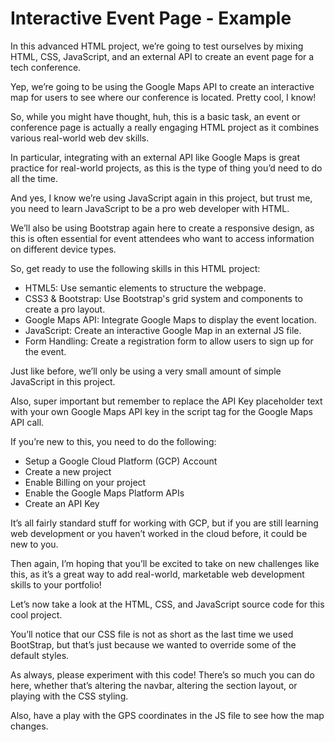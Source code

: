 # Interactive Event Page - Example

In this advanced HTML project, we’re going to test ourselves by mixing HTML, CSS, JavaScript, and an external API to create an event page for a tech conference.

Yep, we’re going to be using the Google Maps API to create an interactive map for users to see where our conference is located. Pretty cool, I know!

So, while you might have thought, huh, this is a basic task, an event or conference page is actually a really engaging HTML project as it combines various real-world web dev skills.

In particular, integrating with an external API like Google Maps is great practice for real-world projects, as this is the type of thing you’d need to do all the time.

And yes, I know we’re using JavaScript again in this project, but trust me, you need to learn JavaScript to be a pro web developer with HTML.

We’ll also be using Bootstrap again here to create a responsive design, as this is often essential for event attendees who want to access information on different device types.

So, get ready to use the following skills in this HTML project:

- HTML5: Use semantic elements to structure the webpage.
- CSS3 & Bootstrap: Use Bootstrap's grid system and components to create a pro layout.
- Google Maps API: Integrate Google Maps to display the event location.
- JavaScript: Create an interactive Google Map in an external JS file.
- Form Handling: Create a registration form to allow users to sign up for the event.

Just like before, we’ll only be using a very small amount of simple JavaScript in this project.

Also, super important but remember to replace the API Key placeholder text with your own Google Maps API key in the script tag for the Google Maps API call.

If you’re new to this, you need to do the following:

- Setup a Google Cloud Platform (GCP) Account
- Create a new project
- Enable Billing on your project
- Enable the Google Maps Platform APIs
- Create an API Key

It’s all fairly standard stuff for working with GCP, but if you are still learning web development or you haven’t worked in the cloud before, it could be new to you.

Then again, I’m hoping that you’ll be excited to take on new challenges like this, as it’s a great way to add real-world, marketable web development skills to your portfolio! 

Let’s now take a look at the HTML, CSS, and JavaScript source code for this cool project.

You’ll notice that our CSS file is not as short as the last time we used BootStrap, but that’s just because we wanted to override some of the default styles.

As always, please experiment with this code! There’s so much you can do here, whether that’s altering the navbar, altering the section layout, or playing with the CSS styling.

Also, have a play with the GPS coordinates in the JS file to see how the map changes.